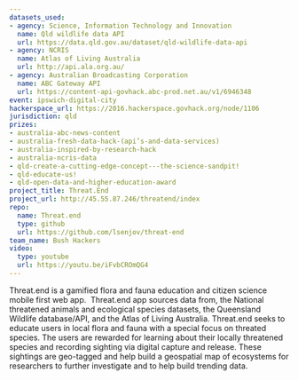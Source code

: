 ```yaml
---
datasets_used:
- agency: Science, Information Technology and Innovation
  name: Qld wildlife data API
  url: https://data.qld.gov.au/dataset/qld-wildlife-data-api
- agency: NCRIS
  name: Atlas of Living Australia
  url: http://api.ala.org.au/
- agency: Australian Broadcasting Corporation
  name: ABC Gateway API
  url: https://content-api-govhack.abc-prod.net.au/v1/6946348
event: ipswich-digital-city
hackerspace_url: https://2016.hackerspace.govhack.org/node/1106
jurisdiction: qld
prizes:
- australia-abc-news-content
- australia-fresh-data-hack-(api’s-and-data-services)
- australia-inspired-by-research-hack
- australia-ncris-data
- qld-create-a-cutting-edge-concept---the-science-sandpit!
- qld-educate-us!
- qld-open-data-and-higher-education-award
project_title: Threat.End
project_url: http://45.55.87.246/threatend/index
repo:
  name: Threat.end
  type: github
  url: https://github.com/lsenjov/threat-end
team_name: Bush Hackers
video:
  type: youtube
  url: https://youtu.be/iFvbCROmQG4
---
```


Threat.end is a gamified flora and fauna education and citizen science mobile first web app. 
Threat.end app sources data from, the National threatened animals and ecological species datasets, the Queensland Wildlife database/API, and the Atlas of Living Australia.
Threat.end seeks to educate users in local flora and fauna with a special focus on threated species. The users are rewarded for learning about their locally threatened species and recording sighting via digital capture and release. These sightings are geo-tagged and help build a geospatial map of ecosystems for researchers to further investigate and to help build trending data.